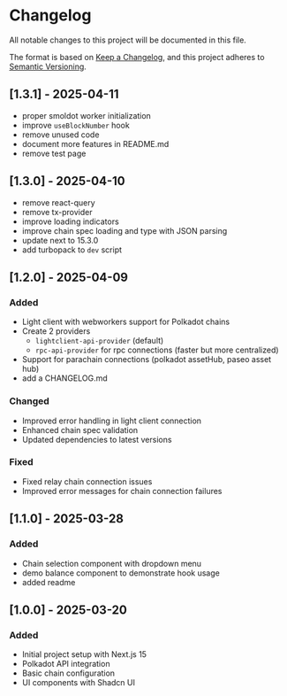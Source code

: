 # Changelog

All notable changes to this project will be documented in this file.

The format is based on [Keep a Changelog](https://keepachangelog.com/en/1.0.0/),
and this project adheres to [Semantic Versioning](https://semver.org/spec/v2.0.0.html).

## [1.3.1] - 2025-04-11

- proper smoldot worker initialization
- improve `useBlockNumber` hook
- remove unused code
- document more features in README.md
- remove test page

## [1.3.0] - 2025-04-10

- remove react-query
- remove tx-provider
- improve loading indicators
- improve chain spec loading and type with JSON parsing
- update next to 15.3.0
- add turbopack to `dev` script

## [1.2.0] - 2025-04-09

### Added

- Light client with webworkers support for Polkadot chains
- Create 2 providers
  - `lightclient-api-provider` (default)
  - `rpc-api-provider` for rpc connections (faster but more centralized)
- Support for parachain connections (polkadot assetHub, paseo asset hub)
- add a CHANGELOG.md

### Changed

- Improved error handling in light client connection
- Enhanced chain spec validation
- Updated dependencies to latest versions

### Fixed

- Fixed relay chain connection issues
- Improved error messages for chain connection failures

## [1.1.0] - 2025-03-28

### Added

- Chain selection component with dropdown menu
- demo balance component to demonstrate hook usage
- added readme

## [1.0.0] - 2025-03-20

### Added

- Initial project setup with Next.js 15
- Polkadot API integration
- Basic chain configuration
- UI components with Shadcn UI
